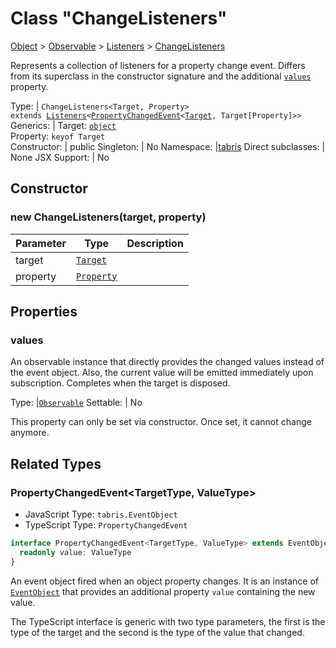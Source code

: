 ---
---
# Class "ChangeListeners"

<a href="https://developer.mozilla.org/en-US/docs/Web/JavaScript/Reference/Global_Objects/Object" title="View &quot;Object&quot; on MDN">Object</a> > <a href="Observable.html" title="Observable Class Reference">Observable</a> > <a href="Listeners.html" title="Listeners Class Reference">Listeners</a> > <a href="#" >ChangeListeners</a>

Represents a collection of listeners for a property change event. Differs from its superclass in the constructor signature and the additional [`values`](#values) property.


Type: | <code style="white-space: nowrap">ChangeListeners&lt;Target, Property&gt;<br/>extends <a href="Listeners.html" title="Listeners Class Reference">Listeners</a>&lt;<a href="ChangeListeners.html#propertychangedeventtargettype-valuetype" title="ChangeListeners Class Type">PropertyChangedEvent</a>&lt;<a href="#generics" title="Generic Parameter&quot;Target&quot;">Target</a>, Target[Property]&gt;&gt;</code>
Generics: | <span id="generics">Target: <code style="white-space: nowrap"><a href="https://developer.mozilla.org/en-US/docs/Web/JavaScript/Reference/Global_Objects/Object" title="View &quot;Object&quot; on MDN">object</a></code><br/>Property: <code style="white-space: nowrap">keyof Target</code><br/></span>
Constructor: | public
Singleton: | No
Namespace: |<a href="../modules.html#startup" >tabris</a>
Direct subclasses: | None
JSX Support: | No


## Constructor

### new ChangeListeners(target, property)

Parameter|Type|Description
-|-|-
target | <code style="white-space: nowrap"><a href="#generics" title="Generic Parameter&quot;Target&quot;">Target</a></code> | 
property | <code style="white-space: nowrap"><a href="#generics" title="Generic Parameter&quot;Property&quot;">Property</a></code> | 

## Properties

### values


An observable instance that directly provides the changed values instead of the event object. Also, the current value will be emitted immediately upon subscription. Completes when the target is disposed.

Type: |<code style="white-space: nowrap"><a href="Observable.html" title="Observable Class Reference">Observable</a></code>
Settable: | No




This property can only be set via constructor. Once set, it cannot change anymore.





## Related Types

### PropertyChangedEvent&lt;TargetType, ValueType&gt;

* JavaScript Type: `tabris.EventObject`
* TypeScript Type: `PropertyChangedEvent`

```ts
interface PropertyChangedEvent<TargetType, ValueType> extends EventObject<TargetType>{
  readonly value: ValueType
}
```

An event object fired when an object property changes. It is an instance of [`EventObject`](./EventObject.md) that provides an additional property `value` containing the new value.

The TypeScript interface is generic with two type parameters, the first is the type of the target and the second is the type of the value that changed.

